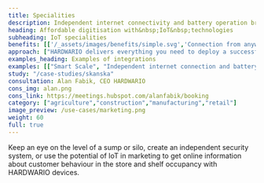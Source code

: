 ```yaml
---
title: Specialities
description: Independent internet connectivity and battery operation brings a whole new range of possibilities and opportunities to disruption.
heading: Affordable digitisation with&nbsp;IoT&nbsp;technologies
subheading: IoT specialities
benefits: [['/_assets/images/benefits/simple.svg','Connection from anywhere','The LPWAN networks has made it possible to connect devices from anywhere and communicate with low power consumption.'],['/_assets/images/benefits/secure.svg','Long-lasting battery operation','LPWAN support and superb power-management of our devices means years of battery operation.'],['/_assets/images/benefits/scalable.svg','Easy integration','We support a variety of HW interfaces, protocols, our API allows data to integrate with any system.']]
approach: ["HARDWARIO delivers everything you need to deploy a successful IoT project - from devices to cloud environments and APIs.","Our products and services include IoT devices and sensors, easily connected from anywhere to the Internet via LPWAN networks, connectivity, cloud-based device management and APIs for integration with other systems."]
examples_heading: Examples of integrations
examples: [["Smart Scale", "Independent internet connection and battery power. Product quantity and volume data or marketing data on customer behaviour at the shelf."],["Distance measurement", "Ultrasonic distance measurement to determine the level of a sump, well or the amount of material in a silo. "],["Security Systems", "Detection of motion, tampering, door openings or gas leaks in conjunction with battery operation and internet connectivity brings many new opportunities."]]
study: "/case-studies/skanska"
consultation: Alan Fabik, CEO HARDWARIO
cons_img: alan.png
cons_link: https://meetings.hubspot.com/alanfabik/booking
category: ["agriculture","construction","manufacturing","retail"]
image_preview: /use-cases/marketing.png
weight: 60
full: true
---
```


Keep an eye on the level of a sump or silo, create an independent security system, or use the potential of IoT in marketing to get online information about customer behaviour in the store and shelf occupancy with HARDWARIO devices.
